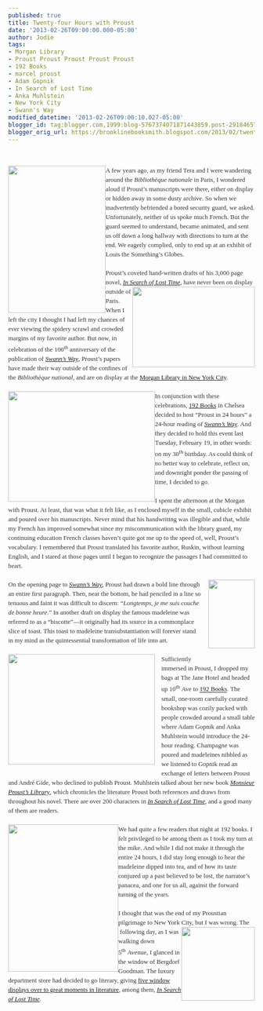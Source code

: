 ```yaml
---
published: true
title: Twenty-four Hours with Proust
date: '2013-02-26T09:00:00.000-05:00'
author: Jodie
tags:
- Morgan Library
- Proust Proust Proust Proust Proust
- 192 Books
- marcel proust
- Adam Gopnik
- In Search of Lost Time
- Anka Muhlstein
- New York City
- Swann's Way
modified_datetime: '2013-02-26T09:00:10.027-05:00'
blogger_id: tag:blogger.com,1999:blog-5767374071871443859.post-2918465776182542674
blogger_orig_url: https://brooklinebooksmith.blogspot.com/2013/02/twenty-four-hours-with-proust.html
---
```


<br /><div style="color: #333333; font-family: Georgia, 'Times New Roman', 'Bitstream Charter', Times, serif; font-size: 13px; line-height: 19px;"><a data-mce-href="https://globecornerbookstore.com/blogs/wp-content/uploads/2013/02/12749.jpg" href="https://globecornerbookstore.com/blogs/wp-content/uploads/2013/02/12749.jpg"><img alt="" class="alignleft size-medium wp-image-8879" data-mce-src="https://globecornerbookstore.com/blogs/wp-content/uploads/2013/02/12749-199x300.jpg" height="300" src="https://globecornerbookstore.com/blogs/wp-content/uploads/2013/02/12749-199x300.jpg" style="border: 0px; cursor: default; float: left;" title="12749" width="199" /></a>A few years ago, as my friend Tera and I were wandering around the&nbsp;<em>Bibliothèque nationale</em>&nbsp;in Paris, I wondered aloud if Proust’s manuscripts were there, either on display or hidden away in some dusty archive. So when we inadvertently befriended a bored security guard, we asked. Unfortunately, neither of us spoke much French. But the guard seemed to understand, became animated, and sent us off down a long hallway with directions to turn at the end. We eagerly complied, only to end up at an exhibit of Louis the Something’s Globes.</div><div style="color: #333333; font-family: Georgia, 'Times New Roman', 'Bitstream Charter', Times, serif; font-size: 13px; line-height: 19px;"><br /></div><div style="color: #333333; font-family: Georgia, 'Times New Roman', 'Bitstream Charter', Times, serif; font-size: 13px; line-height: 19px;">Proust’s coveted hand-written drafts of his 3,000 page novel,&nbsp;<a data-mce-href="https://www.brooklinebooksmith-shop.com/book/%5Bmodel%5D-340" href="https://www.brooklinebooksmith-shop.com/book/%5Bmodel%5D-340"><em>In Search of Lost Time</em></a>, have<a data-mce-href="https://globecornerbookstore.com/blogs/wp-content/uploads/2013/02/250px-MS_A_la_recherche_du_temps_perdu.jpg" href="https://globecornerbookstore.com/blogs/wp-content/uploads/2013/02/250px-MS_A_la_recherche_du_temps_perdu.jpg"><img alt="" class="alignright size-full wp-image-8876" data-mce-src="https://globecornerbookstore.com/blogs/wp-content/uploads/2013/02/250px-MS_A_la_recherche_du_temps_perdu.jpg" height="164" src="https://globecornerbookstore.com/blogs/wp-content/uploads/2013/02/250px-MS_A_la_recherche_du_temps_perdu.jpg" style="border: 0px; cursor: default; float: right;" title="250px-MS_A_la_recherche_du_temps_perdu" width="250" /></a>&nbsp;never been on display outside of Paris. When I left the city I thought I had left my chances of ever viewing the spidery scrawl and crowded margins of my favorite author. But now, in celebration of the 100<sup>th</sup>&nbsp;anniversary of the publication of&nbsp;<a data-mce-href="https://www.brooklinebooksmith-shop.com/book/%5Bmodel%5D-340" href="https://www.brooklinebooksmith-shop.com/book/%5Bmodel%5D-340"><em>Swann’s Way</em></a>, Proust’s papers have made their way outside of the confines of the&nbsp;<em>Bibliothèque national</em>, and are on display at the&nbsp;<a data-mce-href="https://www.themorgan.org/exhibitions/exhibition.asp?id=71" href="https://www.themorgan.org/exhibitions/exhibition.asp?id=71">Morgan Library in New York City</a>.</div><div style="color: #333333; font-family: Georgia, 'Times New Roman', 'Bitstream Charter', Times, serif; font-size: 13px; line-height: 19px;"><br /></div><div style="color: #333333; font-family: Georgia, 'Times New Roman', 'Bitstream Charter', Times, serif; font-size: 13px; line-height: 19px;"><a data-mce-href="https://globecornerbookstore.com/blogs/wp-content/uploads/2013/02/IMG_8348.jpg" href="https://globecornerbookstore.com/blogs/wp-content/uploads/2013/02/IMG_8348.jpg"><img alt="" class="alignleft size-medium wp-image-8857" data-mce-src="https://globecornerbookstore.com/blogs/wp-content/uploads/2013/02/IMG_8348-300x225.jpg" height="225" src="https://globecornerbookstore.com/blogs/wp-content/uploads/2013/02/IMG_8348-300x225.jpg" style="border: 0px; cursor: default; float: left;" title="IMG_8348" width="300" /></a>In conjunction with these celebrations,&nbsp;<a data-mce-href="https://www.192books.com/" href="https://www.192books.com/">192 Books</a>&nbsp;in Chelsea decided to host “Proust in 24 hours” a 24-hour reading of&nbsp;<a data-mce-href="https://www.brooklinebooksmith-shop.com/book/%5Bmodel%5D-340" href="https://www.brooklinebooksmith-shop.com/book/%5Bmodel%5D-340"><em>Swann’s Way</em></a>. And they decided to hold this event last Tuesday, February 19, in other words: on my 30<sup>th</sup>&nbsp;birthday. As could think of no better way to celebrate, reflect on, and downright ponder the passing of time, I decided to go.</div><div style="color: #333333; font-family: Georgia, 'Times New Roman', 'Bitstream Charter', Times, serif; font-size: 13px; line-height: 19px;"><br /></div><div style="color: #333333; font-family: Georgia, 'Times New Roman', 'Bitstream Charter', Times, serif; font-size: 13px; line-height: 19px;">I spent the afternoon at the Morgan with Proust. At least, that was what it felt like, as I enclosed myself in the small, cubicle exhibit and poured over his manuscripts. Never mind that his handwriting was illegible and that, while my French has improved somewhat since my miscommunication with the library guard, my continuing education French classes haven’t quite got me up to the speed of, well, Proust’s vocabulary. I remembered that Proust translated his favorite author, Ruskin, without learning English, and I stared at those pages until I began to recognize the passages I had committed to heart.</div><div style="color: #333333; font-family: Georgia, 'Times New Roman', 'Bitstream Charter', Times, serif; font-size: 13px; line-height: 19px;"><br /></div><div style="color: #333333; font-family: Georgia, 'Times New Roman', 'Bitstream Charter', Times, serif; font-size: 13px; line-height: 19px;"><a data-mce-href="https://globecornerbookstore.com/blogs/wp-content/uploads/2013/02/FC9781590515662.jpg" href="https://globecornerbookstore.com/blogs/wp-content/uploads/2013/02/FC9781590515662.jpg" style="clear: right; float: right; margin-bottom: 1em; margin-left: 1em;"><img alt="" class="alignright size-full wp-image-8871" data-mce-src="https://globecornerbookstore.com/blogs/wp-content/uploads/2013/02/FC9781590515662.jpg" height="140" src="https://globecornerbookstore.com/blogs/wp-content/uploads/2013/02/FC9781590515662.jpg" style="border: 0px; float: right;" title="FC9781590515662" width="95" /></a>On the opening page to&nbsp;<a data-mce-href="https://www.brooklinebooksmith-shop.com/book/%5Bmodel%5D-340" href="https://www.brooklinebooksmith-shop.com/book/%5Bmodel%5D-340"><em>Swann’s Way</em></a>, Proust had drawn a bold line through an entire first paragraph. Then, near the bottom, he had penciled in a line so tenuous and faint it was difficult to discern: “<em>Longtemps, je me suis couche de bonne heure</em>.” In another draft on display the famous madeleine was referred to as a “biscotte”—it originally had its source in a commonplace slice of toast. This toast to madeleine transubstantiation will forever stand in my mind as the quintessential transformation of life into art.</div><div style="color: #333333; font-family: Georgia, 'Times New Roman', 'Bitstream Charter', Times, serif; font-size: 13px; line-height: 19px;"><br /></div><div style="color: #333333; font-family: Georgia, 'Times New Roman', 'Bitstream Charter', Times, serif; font-size: 13px; line-height: 19px;"><a data-mce-href="https://globecornerbookstore.com/blogs/wp-content/uploads/2013/02/IMG_8346.jpg" href="https://globecornerbookstore.com/blogs/wp-content/uploads/2013/02/IMG_8346.jpg" style="clear: left; float: left; margin-bottom: 1em; margin-right: 1em;"><img alt="" class="alignleft size-medium wp-image-8858" data-mce-src="https://globecornerbookstore.com/blogs/wp-content/uploads/2013/02/IMG_8346-300x225.jpg" height="225" src="https://globecornerbookstore.com/blogs/wp-content/uploads/2013/02/IMG_8346-300x225.jpg" style="border: 0px; float: left;" title="IMG_8346" width="300" /></a></div><div style="color: #333333; font-family: Georgia, 'Times New Roman', 'Bitstream Charter', Times, serif; font-size: 13px; line-height: 19px;">Sufficiently immersed in Proust, I dropped my bags at The Jane Hotel and headed up 10<sup>th</sup>&nbsp;Ave to&nbsp;<a data-mce-href="https://www.192books.com/" href="https://www.192books.com/">192 Books</a>.&nbsp;The small, one-room&nbsp;carefully curated bookshop was cozily packed with people crowded around a small table where Adam Gopnik and Anka Muhlstein would introduce the 24-hour reading. Champagne was poured and&nbsp;madeleines nibbled as we listened to Gopnik read an exchange of letters between Proust and André Gide, who declined to publish Proust. Muhlstein talked about her new&nbsp;book&nbsp;<a data-mce-href="https://www.brooklinebooksmith-shop.com/book/9781590515662" href="https://www.brooklinebooksmith-shop.com/book/9781590515662" style="font-style: italic;">Monsieur Proust’s&nbsp;Library</a>, which&nbsp;chronicles the literature Proust both references and draws from throughout his novel. There are over 200 characters in&nbsp;<em><a data-mce-href="https://www.brooklinebooksmith-shop.com/book/%5Bmodel%5D-340" href="https://www.brooklinebooksmith-shop.com/book/%5Bmodel%5D-340">In Search of Lost Time</a>,</em>&nbsp;and a good many of them are readers.</div><div style="color: #333333; font-family: Georgia, 'Times New Roman', 'Bitstream Charter', Times, serif; font-size: 13px; line-height: 19px;"><br /></div><div style="color: #333333; font-family: Georgia, 'Times New Roman', 'Bitstream Charter', Times, serif; font-size: 13px; line-height: 19px;"><a data-mce-href="https://globecornerbookstore.com/blogs/wp-content/uploads/2013/02/IMG_8380.jpg" href="https://globecornerbookstore.com/blogs/wp-content/uploads/2013/02/IMG_8380.jpg"><img alt="" class="alignleft size-medium wp-image-8856" data-mce-src="https://globecornerbookstore.com/blogs/wp-content/uploads/2013/02/IMG_8380-225x300.jpg" height="300" src="https://globecornerbookstore.com/blogs/wp-content/uploads/2013/02/IMG_8380-225x300.jpg" style="border: 0px; cursor: default; float: left;" title="IMG_8380" width="225" /></a>We had quite a few readers that night at 192 books. I felt privileged to be among them as I took my turn at the mike. And while I did not make it through the entire 24 hours, I did stay long enough to hear the madeleine dipped into tea, and of how its taste conjured up a past believed to be lost, the narrator’s panacea, and one for us all, against the forward turning of the years.</div><div style="color: #333333; font-family: Georgia, 'Times New Roman', 'Bitstream Charter', Times, serif; font-size: 13px; line-height: 19px;"><br /></div><div style="color: #333333; font-family: Georgia, 'Times New Roman', 'Bitstream Charter', Times, serif; font-size: 13px; line-height: 19px;">I thought that was the end of my Proustian pilgrimage to New York City, but I was wrong. The<a data-mce-href="https://globecornerbookstore.com/blogs/wp-content/uploads/2013/02/IMG_8383.jpg" href="https://globecornerbookstore.com/blogs/wp-content/uploads/2013/02/IMG_8383.jpg"><img alt="" class="alignright size-thumbnail wp-image-8859" data-mce-src="https://globecornerbookstore.com/blogs/wp-content/uploads/2013/02/IMG_8383-150x150.jpg" height="150" src="https://globecornerbookstore.com/blogs/wp-content/uploads/2013/02/IMG_8383-150x150.jpg" style="border: 0px; cursor: default; float: right;" title="IMG_8383" width="150" /></a>&nbsp;following day, as I was walking down 5<sup>th</sup>&nbsp;Avenue, I glanced in the window of Bergdorf Goodman. The luxury department store had decided to go literary, giving&nbsp;<a data-mce-href="https://blog.bergdorfgoodman.com/windows/on-fifth-great-moments-in-literature#ad-image-4" href="https://blog.bergdorfgoodman.com/windows/on-fifth-great-moments-in-literature#ad-image-4">five window displays over to great moments in literature</a>, among them,&nbsp;<a data-mce-href="https://www.brooklinebooksmith-shop.com/book/%5Bmodel%5D-340" href="https://www.brooklinebooksmith-shop.com/book/%5Bmodel%5D-340"><em>In Search of Lost Time</em></a>.</div>